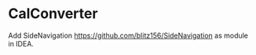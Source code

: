 CalConverter
============

Add SideNavigation https://github.com/blitz156/SideNavigation as module in IDEA.
